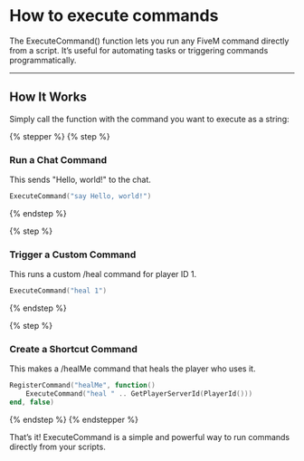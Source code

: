 # How to execute commands

The ExecuteCommand() function lets you run any FiveM command directly from a script. It’s useful for automating tasks or triggering commands programmatically.

***

## How It Works

Simply call the function with the command you want to execute as a string:

{% stepper %}
{% step %}
### **Run a Chat Command**

This sends "Hello, world!" to the chat.

```lua
ExecuteCommand("say Hello, world!")
```


{% endstep %}

{% step %}
### **Trigger a Custom Command**

This runs a custom /heal command for player ID 1.

```lua
ExecuteCommand("heal 1")
```
{% endstep %}

{% step %}
### **Create a Shortcut Command**

This makes a /healMe command that heals the player who uses it.

```lua
RegisterCommand("healMe", function()
    ExecuteCommand("heal " .. GetPlayerServerId(PlayerId()))
end, false)
```
{% endstep %}
{% endstepper %}

That’s it! ExecuteCommand is a simple and powerful way to run commands directly from your scripts.
